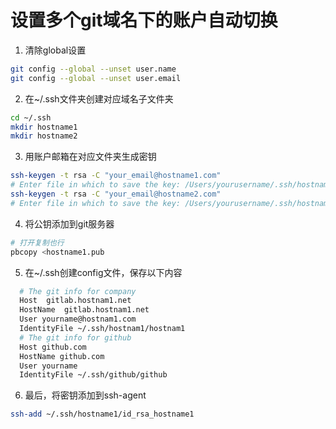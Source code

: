 # 设置多个git域名下的账户自动切换
1. 清除global设置  
  ```bash
  git config --global --unset user.name
  git config --global --unset user.email
  ```
2. 在~/.ssh文件夹创建对应域名子文件夹 
  ```bash
  cd ~/.ssh
  mkdir hostname1
  mkdir hostname2
  ```
3. 用账户邮箱在对应文件夹生成密钥 
  ```bash
  ssh-keygen -t rsa -C "your_email@hostname1.com"
  # Enter file in which to save the key: /Users/yourusername/.ssh/hostname1
  ssh-keygen -t rsa -C "your_email@hostname2.com"
  # Enter file in which to save the key: /Users/yourusername/.ssh/hostname2
  ```
4. 将公钥添加到git服务器
  ```bash
  # 打开复制也行
  pbcopy <hostname1.pub
  ```
5. 在~/.ssh创建config文件，保存以下内容
  ```bash
    # The git info for company
    Host  gitlab.hostnam1.net
    HostName  gitlab.hostnam1.net
    User yourname@hostnam1.com
    IdentityFile ~/.ssh/hostnam1/hostnam1
    # The git info for github
    Host github.com
    HostName github.com
    User yourname
    IdentityFile ~/.ssh/github/github
  ```
 6. 最后，将密钥添加到ssh-agent
  ```bash
  ssh-add ~/.ssh/hostname1/id_rsa_hostname1
  ```
